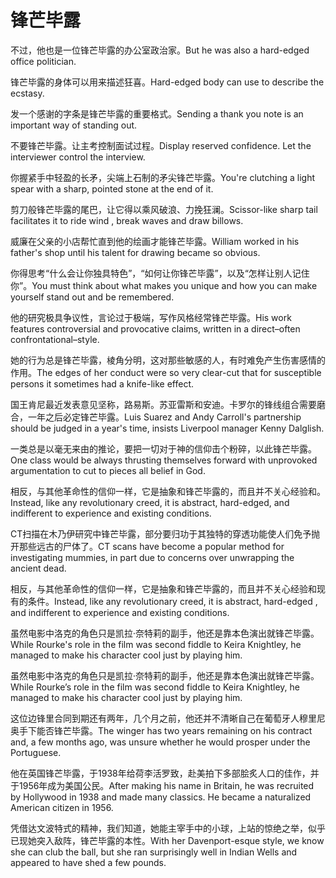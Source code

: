 # 锋芒毕露

<p><span class="chinese">不过，他也是一位锋芒毕露的办公室政治家。</span><span class="english">But he was also a hard-edged office politician.</span></p>

<p><span class="chinese">锋芒毕露的身体可以用来描述狂喜。</span><span class="english">Hard-edged body can use to describe the ecstasy.</span></p>

<p><span class="chinese">发一个感谢的字条是锋芒毕露的重要格式。</span><span class="english">Sending a thank you note is an important way of standing out.</span></p>

<p><span class="chinese">不要锋芒毕露。让主考控制面试过程。</span><span class="english">Display reserved confidence. Let the interviewer control the interview.</span></p>

<p><span class="chinese">你握紧手中轻盈的长矛，尖端上石制的矛尖锋芒毕露。</span><span class="english">You're clutching a light spear with a sharp, pointed stone at the end of it.</span></p>

<p><span class="chinese">剪刀般锋芒毕露的尾巴，让它得以乘风破浪、力挽狂澜。</span><span class="english">Scissor-like sharp tail facilitates it to ride wind , break waves and draw billows.</span></p>

<p><span class="chinese">威廉在父亲的小店帮忙直到他的绘画才能锋芒毕露。</span><span class="english">William worked in his father's shop until his talent for drawing became so obvious.</span></p>

<p><span class="chinese">你得思考“什么会让你独具特色”，“如何让你锋芒毕露”，以及“怎样让别人记住你”。</span><span class="english">You must think about what makes you unique and how you can make yourself stand out and be remembered.</span></p>

<p><span class="chinese">他的研究极具争议性，言论过于极端，写作风格经常锋芒毕露。</span><span class="english">His work features controversial and provocative claims, written in a direct–often confrontational–style.</span></p>

<p><span class="chinese">她的行为总是锋芒毕露，棱角分明，这对那些敏感的人，有时难免产生伤害感情的作用。</span><span class="english">The edges of her conduct were so very clear-cut that for susceptible persons it sometimes had a knife-like effect.</span></p>

<p><span class="chinese">国王肯尼最近发表意见坚称，路易斯。苏亚雷斯和安迪。卡罗尔的锋线组合需要磨合，一年之后必定锋芒毕露。</span><span class="english">Luis Suarez and Andy Carroll's partnership should be judged in a year's time, insists Liverpool manager Kenny Dalglish.</span></p>

<p><span class="chinese">一类总是以毫无来由的推论，要把一切对于神的信仰击个粉碎，以此锋芒毕露。</span><span class="english">One class would be always thrusting themselves forward with unprovoked argumentation to cut to pieces all belief in God.</span></p>

<p><span class="chinese">相反，与其他革命性的信仰一样，它是抽象和锋芒毕露的，而且并不关心经验和。</span><span class="english">Instead, like any revolutionary creed, it is abstract, hard-edged, and indifferent to experience and existing conditions.</span></p>

<p><span class="chinese">CT扫描在木乃伊研究中锋芒毕露，部分要归功于其独特的穿透功能使人们免予抛开那些远古的尸体了。</span><span class="english">CT scans have become a popular method for investigating mummies, in part due to concerns over unwrapping the ancient dead.</span></p>

<p><span class="chinese">相反，与其他革命性的信仰一样，它是抽象和锋芒毕露的，而且并不关心经验和现有的条件。</span><span class="english">Instead, like any revolutionary creed, it is abstract, hard-edged , and indifferent to experience and existing conditions.</span></p>

<p><span class="chinese">虽然电影中洛克的角色只是凯拉·奈特莉的副手，他还是靠本色演出就锋芒毕露。</span><span class="english">While Rourke's role in the film was second fiddle to Keira Knightley, he managed to make his character cool just by playing him.</span></p>

<p><span class="chinese">虽然电影中洛克的角色只是凯拉·奈特莉的副手，他还是靠本色演出就锋芒毕露。</span><span class="english">While Rourke’s role in the film was second fiddle to Keira Knightley, he managed to make his character cool just by playing him.</span></p>

<p><span class="chinese">这位边锋里合同到期还有两年，几个月之前，他还并不清晰自己在葡萄牙人穆里尼奥手下能否锋芒毕露。</span><span class="english">The winger has two years remaining on his contract and, a few months ago, was unsure whether he would prosper under the Portuguese.</span></p>

<p><span class="chinese">他在英国锋芒毕露，于1938年给荷李活罗致，赴美拍下多部脍炙人口的佳作，并于1956年成为美国公民。</span><span class="english">After making his name in Britain, he was recruited by Hollywood in 1938 and made many classics. He became a naturalized American citizen in 1956.</span></p>

<p><span class="chinese">凭借达文波特式的精神，我们知道，她能主宰手中的小球，上站的惊绝之举，似乎已现她突入敌阵，锋芒毕露的本性。</span><span class="english">With her Davenport-esque style, we know she can club the ball, but she ran surprisingly well in Indian Wells and appeared to have shed a few pounds.</span></p>

